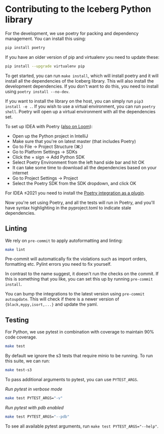 <!--
  - Licensed to the Apache Software Foundation (ASF) under one
  - or more contributor license agreements.  See the NOTICE file
  - distributed with this work for additional information
  - regarding copyright ownership.  The ASF licenses this file
  - to you under the Apache License, Version 2.0 (the
  - "License"); you may not use this file except in compliance
  - with the License.  You may obtain a copy of the License at
  -
  -   http://www.apache.org/licenses/LICENSE-2.0
  -
  - Unless required by applicable law or agreed to in writing,
  - software distributed under the License is distributed on an
  - "AS IS" BASIS, WITHOUT WARRANTIES OR CONDITIONS OF ANY
  - KIND, either express or implied.  See the License for the
  - specific language governing permissions and limitations
  - under the License.
  -->

# Contributing to the Iceberg Python library

For the development, we use poetry for packing and dependency management. You can install this using:

```bash
pip install poetry
```

If you have an older version of pip and virtualenv you need to update these:
```bash
pip install --upgrade virtualenv pip
```

To get started, you can run `make install`, which will install poetry and it will install all the dependencies of the Iceberg library. This will also install the development dependencies. If you don't want to do this, you need to install using `poetry install --no-dev`.

If you want to install the library on the host, you can simply run `pip3 install -e .`. If you wish to use a virtual environment, you can run `poetry shell`. Poetry will open up a virtual environment with all the dependencies set.

To set up IDEA with Poetry ([also on Loom](https://www.loom.com/share/6d36464d45f244729d91003e7f671fd2)):

- Open up the Python project in IntelliJ
- Make sure that you're on latest master (that includes Poetry)
- Go to File -> Project Structure (⌘;)
- Go to Platform Settings -> SDKs
- Click the + sign -> Add Python SDK
- Select Poetry Environment from the left hand side bar and hit OK
- It can take some time to download all the dependencies based on your internet
- Go to Project Settings -> Project
- Select the Poetry SDK from the SDK dropdown, and click OK

For IDEA ≤2021 you need to install the [Poetry integration as a plugin](https://plugins.jetbrains.com/plugin/14307-poetry/).

Now you're set using Poetry, and all the tests will run in Poetry, and you'll have syntax highlighting in the pyproject.toml to indicate stale dependencies.

## Linting

We rely on `pre-commit` to apply autoformatting and linting:

```bash
make lint
```

Pre-commit will automatically fix the violations such as import orders, formatting etc. Pylint errors you need to fix yourself.

In contrast to the name suggest, it doesn't run the checks on the commit. If this is something that you like, you can set this up by running `pre-commit install`.

You can bump the integrations to the latest version using `pre-commit autoupdate`. This will check if there is a newer version of `{black,mypy,isort,...}` and update the yaml.

## Testing

For Python, we use pytest in combination with coverage to maintain 90% code coverage.

```bash
make test
```

By default we ignore the s3 tests that require minio to be running. To run this suite, we can run:

```bash
make test-s3
```

To pass additional arguments to pytest, you can use `PYTEST_ARGS`.

*Run pytest in verbose mode*
```sh
make test PYTEST_ARGS="-v"
```

*Run pytest with pdb enabled*
```sh
make test PYTEST_ARGS="--pdb"
```

To see all available pytest arguments, run `make test PYTEST_ARGS="--help"`.
